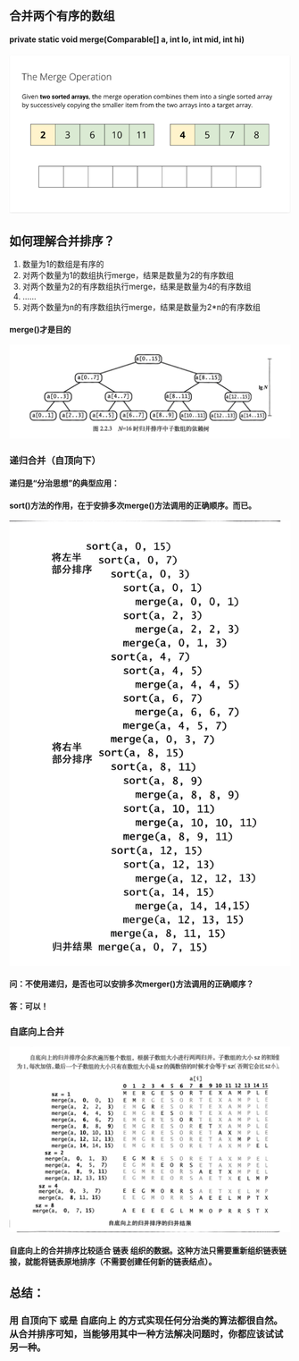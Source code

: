 
## 合并两个有序的数组
#### private static void merge(Comparable[] a, int lo, int mid, int hi)

![img_1.png](imgs/img_1.png)

## 如何理解合并排序？
1. 数量为1的数组是有序的
2. 对两个数量为1的数组执行merge，结果是数量为2的有序数组
3. 对两个数量为2的有序数组执行merge，结果是数量为4的有序数组
4. ......
5. 对两个数量为n的有序数组执行merge，结果是数量为2*n的有序数组
#### merge()才是目的

![img_3.png](imgs/img_3.png)

### 递归合并（自顶向下）
#### 递归是“分治思想”的典型应用：
#### sort()方法的作用，在于安排多次merge()方法调用的正确顺序。而已。
![img_2.png](imgs/img_2.png)



#### 问：不使用递归，是否也可以安排多次merger()方法调用的正确顺序？
#### 答：可以！

### 自底向上合并
![img_4.png](imgs/img_4.png)
#### 自底向上的合并排序比较适合 链表 组织的数据。这种方法只需要重新组织链表链接，就能将链表原地排序（不需要创建任何新的链表结点）。

## 总结：
### 用 自顶向下 或是 自底向上 的方式实现任何分治类的算法都很自然。从合并排序可知，当能够用其中一种方法解决问题时，你都应该试试另一种。
